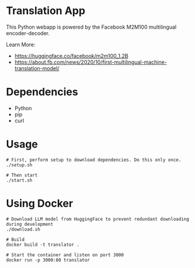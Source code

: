 # Translation App

This Python webapp is powered by the Facebook M2M100 multilingual encoder-decoder.

Learn More:
* https://huggingface.co/facebook/m2m100_1.2B
* https://about.fb.com/news/2020/10/first-multilingual-machine-translation-model/

# Dependencies

* Python
* pip
* curl

# Usage

```
# First, perform setup to download dependencies. Do this only once.
./setup.sh

# Then start
./start.sh
```

# Using Docker

```
# Download LLM model from HuggingFace to prevent redundant downloading during development
./download.sh

# Build
docker build -t translator .

# Start the container and listen on port 3000
docker run -p 3000:80 translator
```

